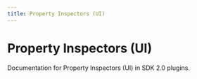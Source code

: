 ```yaml
---
title: Property Inspectors (UI)
---
```


# Property Inspectors (UI)

Documentation for Property Inspectors (UI) in SDK 2.0 plugins.